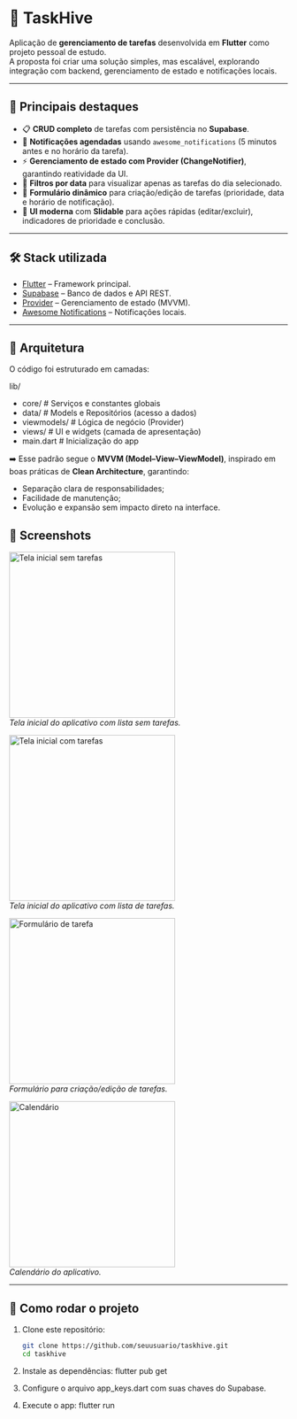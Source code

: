 # 🐝 TaskHive

Aplicação de **gerenciamento de tarefas** desenvolvida em **Flutter** como projeto pessoal de estudo.  
A proposta foi criar uma solução simples, mas escalável, explorando integração com backend, gerenciamento de estado e notificações locais.

---

## 🔑 Principais destaques
- 📋 **CRUD completo** de tarefas com persistência no **Supabase**.  
- 🔔 **Notificações agendadas** usando `awesome_notifications` (5 minutos antes e no horário da tarefa).  
- ⚡ **Gerenciamento de estado com Provider (ChangeNotifier)**, garantindo reatividade da UI.  
- 📅 **Filtros por data** para visualizar apenas as tarefas do dia selecionado.  
- 📝 **Formulário dinâmico** para criação/edição de tarefas (prioridade, data e horário de notificação).  
- 🎨 **UI moderna** com **Slidable** para ações rápidas (editar/excluir), indicadores de prioridade e conclusão.  

---

## 🛠️ Stack utilizada
- [Flutter](https://flutter.dev/) – Framework principal.  
- [Supabase](https://supabase.com/) – Banco de dados e API REST.  
- [Provider](https://pub.dev/packages/provider) – Gerenciamento de estado (MVVM).  
- [Awesome Notifications](https://pub.dev/packages/awesome_notifications) – Notificações locais.  

---

## 📐 Arquitetura
O código foi estruturado em camadas:

lib/
   - core/ # Serviços e constantes globais
   - data/ # Models e Repositórios (acesso a dados)
   - viewmodels/ # Lógica de negócio (Provider)
   - views/ # UI e widgets (camada de apresentação)
   - main.dart # Inicialização do app

➡️ Esse padrão segue o **MVVM (Model–View–ViewModel)**, inspirado em boas práticas de **Clean Architecture**, garantindo:  
- Separação clara de responsabilidades;  
- Facilidade de manutenção;  
- Evolução e expansão sem impacto direto na interface.

## 📸 Screenshots

<p align="left">
  <img src="assets/images/home_taskhive.jpg" alt="Tela inicial sem tarefas" width="300"/>
  <br/>
  <em>Tela inicial do aplicativo com lista sem tarefas.</em>
</p>

<p align="left">
  <img src="assets/images/home_task.jpg" alt="Tela inicial com tarefas" width="300"/>
  <br/>
  <em>Tela inicial do aplicativo com lista de tarefas.</em>
</p>

<p align="left">
  <img src="assets/images/form_taskhive.jpg" alt="Formulário de tarefa" width="300"/>
  <br/>
  <em>Formulário para criação/edição de tarefas.</em>
</p>

<p align="left">
  <img src="assets/images/calendar_taskhive.jpg" alt="Calendário" width="300"/>
  <br/>
  <em>Calendário do aplicativo.</em>
</p>

---

## 🚀 Como rodar o projeto
1. Clone este repositório:
   ```bash
   git clone https://github.com/seuusuario/taskhive.git
   cd taskhive

2. Instale as dependências:
flutter pub get


3. Configure o arquivo app_keys.dart com suas chaves do Supabase.

4. Execute o app:
flutter run

